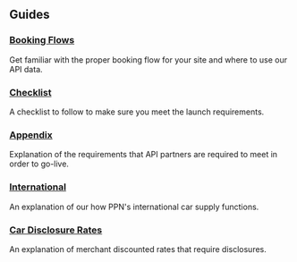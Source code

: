 ## Guides

### [Booking Flows](/guides/car/flow.md)

Get familiar with the proper booking flow for your site and where to use our API data.

### [Checklist](/guides/car/checklist.md)

A checklist to follow to make sure you meet the launch requirements.

### [Appendix](/guides/car/appendix.md)

Explanation of the requirements that API
partners are required to meet in order to go-live.

### [International](/guides/car/international.md)

An explanation of our how PPN's international car supply functions.

### [Car Disclosure Rates](/guides/car/disclosure.md)

An explanation of merchant discounted rates that require disclosures.